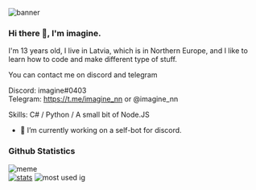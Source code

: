 ![banner](https://raw.githubusercontent.com/stop-bark/stop-bark/master/banner.png)

### Hi there 👋, I'm imagine.

I'm 13 years old, I live in Latvia, which is in Northern Europe, and I like to learn how to code and make different type of stuff.  

You can contact me on discord and telegram  

Discord: imagine#0403  
Telegram: https://t.me/imagine_nn or @imagine_nn  

Skills: C# / Python / A small bit of Node.JS  

- 🤖 I’m currently working on a self-bot for discord.  

### Github Statistics
![meme](https://komarev.com/ghpvc/?username=OAuthorization&style=flat-square&color=blueviolet) <br> [![stats](https://github-readme-stats.vercel.app/api?username=stop-bark&show_icons=true&theme=highcontrast)](https://github.com/anuraghazra/github-readme-stats) ![most used ig](https://github-readme-stats.vercel.app/api/top-langs/?username=stop-bark&layout=compact&theme=highcontrast&show_icons=true&langs_count=10)
